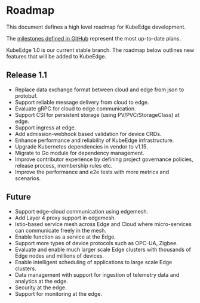 # Roadmap

This document defines a high level roadmap for KubeEdge development.

The [milestones defined in GitHub](https://github.com/kubeedge/kubeedge/milestones) represent the most up-to-date plans.

KubeEdge 1.0 is our current stable branch. The roadmap below outlines new features that will be added to KubeEdge.

## Release 1.1
- Replace data exchange format between cloud and edge from json to protobuf.
- Support reliable message delivery from cloud to edge.
- Evaluate gRPC for cloud to edge communication.
- Support CSI for persistent storage (using PV/PVC/StorageClass) at edge.
- Support ingress at edge.
- Add admission-webhook based validation for device CRDs.
- Enhance performance and reliability of KubeEdge infrastructure.
- Upgrade Kubernetes dependencies in vendor to v1.15.
- Migrate to Go module for dependency management.
- Improve contributor experience by defining project governance policies, release process, membership rules etc.
- Improve the performance and e2e tests with more metrics and scenarios.

## Future
- Support edge-cloud communication using edgemesh.
- Add Layer 4 proxy support in edgemesh.
- Istio-based service mesh across Edge and Cloud where micro-services can communicate freely in the mesh.
- Enable function as a service at the Edge.
- Support more types of device protocols such as OPC-UA, Zigbee.
- Evaluate and enable much larger scale Edge clusters with thousands of Edge nodes and millions of devices.
- Enable intelligent scheduling of applications to large scale Edge clusters.
- Data management with support for ingestion of telemetry data and analytics at the edge.
- Security at the edge.
- Support for monitoring at the edge.
